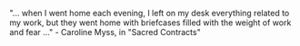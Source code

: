 "... when I went home each evening, I left on my desk everything related to my work, but they went home with briefcases filled with the weight of work and fear ..." - Caroline Myss, in "Sacred Contracts"
